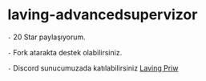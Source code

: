 # laving-advancedsupervizor
`-` 20 Star paylaşıyorum. 

`-` Fork atarakta destek olabilirsiniz. 

`-` Discord sunucumuzada katılabilirsiniz [Laving Priw](https://discord.gg/kxD4yT3RWj)
